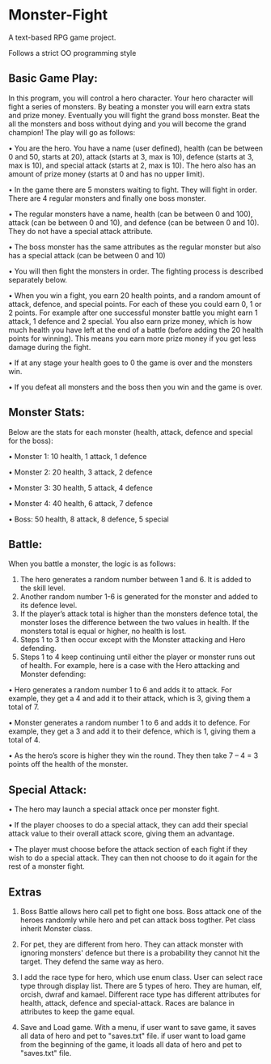 # Monster-Fight
A text-based RPG game project. 

Follows a strict OO programming style



## Basic Game Play:
In this program, you will control a hero character. Your hero character will fight a series of monsters. By beating a monster you will earn extra stats and prize money. Eventually you will fight the grand boss monster. Beat the all the monsters and boss without dying and you will become the grand champion! The play will go as follows:

• You are the hero. You have a name (user defined), health (can be between 0 and 50, starts at 20), attack (starts at 3, max is 10), defence (starts at 3, max is 10), and special attack (starts at 2, max is 10). The hero also has an amount of prize money (starts at 0 and has no upper limit).

• In the game there are 5 monsters waiting to fight. They will fight in order. There are 4 regular monsters and finally one boss monster.

• The regular monsters have a name, health (can be between 0 and 100), attack (can be between 0 and 10), and defence (can be between 0 and 10). They do not have a special attack attribute.

• The boss monster has the same attributes as the regular monster but also has a special attack (can be between 0 and 10)

• You will then fight the monsters in order. The fighting process is described separately below.

• When you win a fight, you earn 20 health points, and a random amount of attack, defence, and special points. For each of these you could earn 0, 1 or 2 points. For example after one successful monster battle you might earn 1 attack, 1 defence and 2 special. You also earn prize money, which is how much health you have left at the end of a battle (before adding the 20 health points for winning). This means you earn more prize money if you get less
damage during the fight.

• If at any stage your health goes to 0 the game is over and the monsters win.

• If you defeat all monsters and the boss then you win and the game is over.


## Monster Stats:
Below are the stats for each monster (health, attack, defence and special for the boss):

• Monster 1: 10 health, 1 attack, 1 defence

• Monster 2: 20 health, 3 attack, 2 defence

• Monster 3: 30 health, 5 attack, 4 defence

• Monster 4: 40 health, 6 attack, 7 defence

• Boss: 50 health, 8 attack, 8 defence, 5 special

## Battle:
When you battle a monster, the logic is as follows:
1. The hero generates a random number between 1 and 6. It is added to the skill level.
2. Another random number 1-6 is generated for the monster and added to its defence level.
3. If the player’s attack total is higher than the monsters defence total, the monster loses the
difference between the two values in health. If the monsters total is equal or higher, no
health is lost.
4. Steps 1 to 3 then occur except with the Monster attacking and Hero defending.
5. Steps 1 to 4 keep continuing until either the player or monster runs out of health.
For example, here is a case with the Hero attacking and Monster defending:

• Hero generates a random number 1 to 6 and adds it to attack. For example, they get a 4 and add it to their attack, which is 3, giving them a total of 7.

• Monster generates a random number 1 to 6 and adds it to defence. For example, they get a 3 and add it to their defence, which is 1, giving them a total of 4.

• As the hero’s score is higher they win the round. They then take 7 – 4 = 3 points off the health of the monster.


## Special Attack:
• The hero may launch a special attack once per monster fight.

• If the player chooses to do a special attack, they can add their special attack value to their
overall attack score, giving them an advantage.

• The player must choose before the attack section of each fight if they wish to do a special
attack. They can then not choose to do it again for the rest of a monster fight.

## Extras
1. Boss Battle allows hero call pet to fight one boss. Boss attack one of the heroes randomly while hero and pet can attack boss togther. Pet class inherit Monster class.

2. For pet, they are different from hero. They can attack monster with ignoring monsters' defence but there is a probability they cannot hit the target. They defend the same way as hero.

3. I add the race type for hero, which use enum class. User can select race type through display list.
There are 5 types of hero. They are human, elf, orcish, dwraf and kamael.
Different race type has different attributes for health, attack, defence and special-attack.
Races are balance in attributes to keep the game equal.

4. Save and Load game.
With a menu, if user want to save game, it saves all data of hero and pet to "saves.txt" file.
if user want to load game from the beginning of the game, it loads all data of hero and pet to "saves.txt" file.
